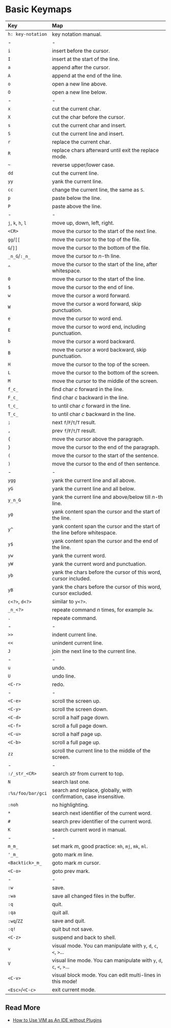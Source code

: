 # Basic Keymaps

| **Key** | **Map** |
| :--- | :--- |
| `h: key-notation` | key notation manual. |
| - | - |
| `i` | insert before the cursor. |
| `I` | insert at the start of the line. |
| `a` | append after the cursor. |
| `A` | append at the end of the line. |
| `o` | open a new line above. |
| `O` | open a new line below. |
| - | - |
| `x` | cut the current char. |
| `X` | cut the char before the cursor. |
| `s` | cut the current char and insert. |
| `S` | cut the current line and insert. |
| `r` | replace the current char. |
| `R` | replace chars afterward until exit the replace mode. |
| `~` | reverse upper/lower case. |
| `dd` | cut the current line. |
| `yy` | yank the current line. |
| `cc` | change the current line, the same as `S`. |
| `p` | paste below the line. |
| `P` | paste above the line. |
| - | - |
| `j`, `k`, `h`, `l` | move up, down, left, right. |
| `<CR>` | move the cursor to the start of the next line. |
| `gg`/`[[` | move the cursor to the top of the file. |
| `G`/`]]` | move the cursor to the bottom of the file. |
| `_n_G`/`:_n_` | move the cursor to _n_-th line. |
| `^` | move the cursor to the start of the line, after whitespace. |
| `0` | move the cursor to the start of the line. |
| `$` | move the cursor to the end of line. |
| `w` | move the cursor a word forward. |
| `W` | move the cursor a word forward, skip punctuation. |
| `e` | move the cursor to word end. |
| `E` | move the cursor to word end, including punctuation. |
| `b` | move the cursor a word backward. |
| `B` | move the cursor a word backward, skip punctuation. |
| `H` | move the cursor to the top of the screen. |
| `L` | move the cursor to the bottom of the screen. |
| `M` | move the cursor to the middle of the screen. |
| `f_c_` | find char _c_ forward in the line. |
| `F_c_` | find char _c_ backward in the line. |
| `t_c_` | to until char _c_ forward in the line. |
| `T_c_` | to until char _c_ backward in the line. |
| `;` | next `f`/`F`/`t`/`T` result. |
| `,` | prev `f`/`F`/`t`/`T` result. |
| `{` | move the cursor above the paragraph. |
| `}` | move the cursor to the end of the paragraph. |
| `(` | move the cursor to the start of the sentence. |
| `)` | move the cursor to the end of then sentence. |
| - | - |
| `ygg` | yank the current line and all above. |
| `yG` | yank the current line and all below. |
| `y_n_G` | yank the current line and above/below till _n_-th line. |
| `y0` | yank content span the cursor and the start of the line. |
| `y^` | yank content span the cursor and the start of the line before whitespace. |
| `y$` | yank content span the cursor and the end of the line. |
| `yw` | yank the current word. |
| `yW` | yank the current word and punctuation. |
| `yb` | yank the chars before the cursor of this word, cursor included. |
| `yB` | yank the chars before the cursor of this word, cursor excluded. |
| `c<?>`, `d<?>` | similar to `y<?>`. |
| `_n_<?>` | repeate command _n_ times, for example `3w`. |
| `.` | repeate command. |
| - | - |
| `>>` | indent current line. |
| `<<` | unindent current line. |
| `J` | join the next line to the current line. |
| - | - |
| `u` | undo. |
| `U` | undo line. |
| `<C-r>` | redo. |
| - | - |
| `<C-e>` | scroll the screen up. |
| `<C-y>` | scroll the screen down. |
| `<C-d>` | scroll a half page down. |
| `<C-f>` | scroll a full page down. |
| `<C-u>` | scroll a half page up. |
| `<C-b>` | scroll a full page up. |
| `zz` | scroll the current line to the middle of the screen. |
| - | - |
| `:/_str_<CR>` | search _str_ from current to top. |
| `N` | search last one. |
| `:%s/foo/bar/gci` | search and replace, globally, with confirmation, case insensitive. |
| `:noh` | no highlighting. |
| `*` | search next identifier of the current word. |
| `#` | search prev identifier of the current word. |
| `K` | search current word in manual. |
| - | - |
| `m_m_` | set mark _m_, good practice: `mh`, `mj`, `mk`, `ml`. |
| `'_m_` | goto mark _m_ line. |
| `<Backtick>_m_` | goto mark _m_ cursor. |
| `<C-o>` | goto prev mark. |
| - | - |
| `:w` | save. |
| `:wa` | save all changed files in the buffer. |
| `:q` | quit. |
| `:qa` | quit all. |
| `:wq`/`ZZ` | save and quit. |
| `:q!` | quit but not save. |
| `<C-z>` | suspend and back to shell. |
| `v` | visual mode. You can manipulate with `y`, `d`, `c`, `<`, `>`... |
| `V` | visual line mode. You can manipulate with `y`, `d`, `c`, `<`, `>`... |
| `<C-v>` | visual block mode. You can edit multi-lines in this mode! |
| `<Esc>`/`<C-c>` | exit current mode. |

## Read More

* [How to Use VIM as An IDE without Plugins](https://blog.yongcong.wang/2020/06/01/tools/How-To-Use-VIM-As-An-IDE-Without-Plugins/)

